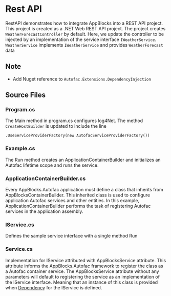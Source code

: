 # Rest API 

RestAPI demonstrates how to integrate AppBlocks into a REST API project. This project is created as a .NET Web REST API project. The project creates
`WeatherForecastController` by default. Here, we update the controller to be injected by an implementation of the service interface `IWeatherService`. `WeatherService` implements `IWeatherService` and provides `WeatherForecast` data

## Note
* Add Nuget reference to `Autofac.Extensions.DependencyInjection`

## Source Files

### Program.cs
The Main method in program.cs configures log4Net. The method `CreateHostBuilder` is updated to include the line 
```
.UseServiceProviderFactory(new AutofacServiceProviderFactory())
```


### Example.cs
The Run method creates an ApplicationContainerBuilder and initializes an Autofac lifetime scope and runs the service. 

### ApplicationContainerBuilder.cs
Every AppBlocks.Autofac application must define a class that inherits from AppBlocksContainerBuilder. This inherited class is used to configure application Autofac services and other entities. In this example, ApplicationContainerBuilder performs the task of registering Autofac services in the application assembly. 

### IService.cs
Defines the sample service interface with a single method Run

### Service.cs
Implementation for IService attributed with AppBlocksService attribute. This attribute informs the AppBlocks.Autofac framework to register the class as a Autofac container service. The AppBlocksService attribute without any parameters will default to registering the service as an implementation of the IService interface. Meaning that an instance of this class is provided when [Dependency](https://en.wikipedia.org/wiki/Dependency_injection) for the IService is defined.
